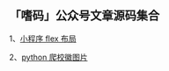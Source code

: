 ## 「嗜码」公众号文章源码集合

1、[小程序 flex 布局](https://github.com/Mayandev/fever_code/blob/master/%E5%B0%8F%E7%A8%8B%E5%BA%8F%20flex%20%E5%B8%83%E5%B1%80/article.md)

2、[python 爬校徽图片](https://github.com/Mayandev/fever_code/blob/master/python%20%E7%88%AC%E6%A0%A1%E5%BE%BD%E5%9B%BE%E7%89%87/article.md)
